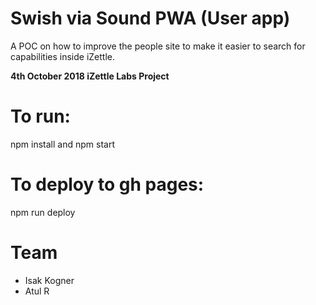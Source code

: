 # Swish via Sound PWA (User app)

A POC on how to improve the people site to make it easier to search for capabilities inside iZettle.

**4th October 2018 iZettle Labs Project**

# To run:

npm install and npm start

# To deploy to gh pages:

npm run deploy

# Team

- Isak Kogner
- Atul R
